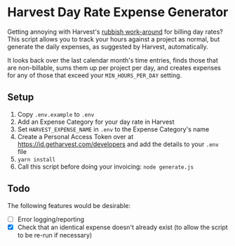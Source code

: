 # Harvest Day Rate Expense Generator

Getting annoying with Harvest's [rubbish work-around](https://support.getharvest.com/hc/en-us/articles/360048181872-How-do-I-track-day-rates-in-Harvest-) for billing day rates? 
This script allows you to track your hours against a project as normal, but generate 
the daily expenses, as suggested by Harvest, automatically.

It looks back over the last calendar month's time entries, finds those that are non-billable, sums them 
up per project per day, and creates expenses for any of those that exceed your `MIN_HOURS_PER_DAY` setting.

## Setup
1. Copy `.env.example` to `.env`
1. Add an Expense Category for your day rate in Harvest
1. Set `HARVEST_EXPENSE_NAME` in `.env` to the Expense Category's name
1. Create a Personal Access Token over at https://id.getharvest.com/developers and add the details to your `.env` file
1. `yarn install`   
1. Call this script before doing your invoicing: `node generate.js`

## Todo

The following features would be desirable:
- [ ] Error logging/reporting 
- [x] Check that an identical expense doesn't already exist (to allow the script to be re-run if necessary)
